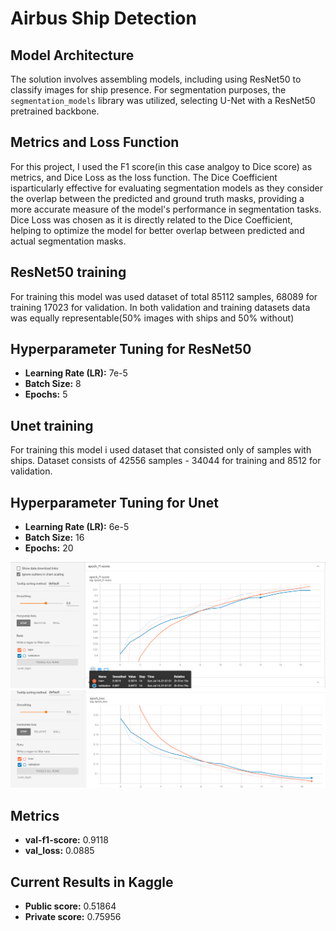 # Airbus Ship Detection

## Model Architecture
The solution involves assembling models, including using ResNet50 to classify images for ship presence. For segmentation purposes, the `segmentation_models` library was utilized, selecting U-Net with a ResNet50 pretrained backbone.

## Metrics and Loss Function
For this project, I used the F1 score(in this case analgoy to Dice score) as metrics, and Dice Loss as the loss function. The Dice Coefficient isparticularly effective for evaluating segmentation models as they consider the overlap between the predicted and ground truth masks, providing a more accurate measure of the model's performance in segmentation tasks. Dice Loss was chosen as it is directly related to the Dice Coefficient, helping to optimize the model for better overlap between predicted and actual segmentation masks.

## ResNet50 training
For training this model was used dataset of total 85112 samples, 68089 for training 17023 for validation.
In both validation and training datasets data was equally representable(50% images with ships and 50% without)

## Hyperparameter Tuning for ResNet50
- **Learning Rate (LR):** 7e-5
- **Batch Size:** 8
- **Epochs:** 5

## Unet training
For training this model i used dataset that consisted only of samples with ships. Dataset consists of 42556 samples - 34044 for training and 8512 for validation.

## Hyperparameter Tuning for Unet
- **Learning Rate (LR):** 6e-5
- **Batch Size:** 16
- **Epochs:** 20

![alt F1-score during training](plots/f1.png)
![alt Loss during training](plots/loss.png)

## Metrics
- **val-f1-score:** 0.9118
- **val_loss:** 0.0885

## Current Results in Kaggle
- **Public score:** 0.51864
- **Private score:** 0.75956
